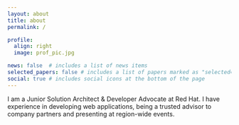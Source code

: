 ```yaml
---
layout: about
title: about
permalink: /

profile:
  align: right
  image: prof_pic.jpg

news: false  # includes a list of news items
selected_papers: false # includes a list of papers marked as "selected={true}"
social: true # includes social icons at the bottom of the page
---
```


I am a Junior Solution Architect & Developer Advocate at Red Hat. I have experience in developing web applications, being a trusted advisor to company partners and presenting at region-wide events.